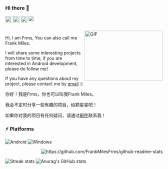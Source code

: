 ### Hi there 👋

<a href="https://space.bilibili.com/73812271">
  <img align="left" width="22px" src="https://ts1.cn.mm.bing.net/th?id=ODLS.4ce7043c-066c-4c41-bb41-16101bee101b&w=24&h=24&o=6&pid=1.2" />
</a>
<a href="https://blog.csdn.net/qq_39751227">
  <img align="left" width="22px" src="https://ts1.cn.mm.bing.net/th?id=ODLS.0b3ab3c6-5a37-48a2-9392-fd2793d6c3ba&w=24&h=24&o=6&pid=1.2"/>
</a>
<a href="https://juejin.cn/user/92803470470573">
  <img align="left" width="22px" src="https://ts1.cn.mm.bing.net/th?id=ODLS.e77e4ebd-d2e4-408e-a6af-771755cd7ea5&w=24&h=24&o=6&pid=1.2" />
</a>

![](https://visitor-badge.glitch.me/badge?page_id=FrankMiles)

<br />

 <img align="right" alt="GIF" src="https://github.com/abhisheknaiidu/abhisheknaiidu/blob/master/code.gif?raw=true" width="250" height="160" />
 
Hi, I am Frms, You can also call me Frank Miles. 

I will share some interesting projects from time to time, if you are interested in Android development, please do follow me!

If you have any questions about my project, please contact me by [email](3505826836@qq.com) :)

 
 你好！我是Frms，你也可以叫我Frank Miles。
 
 我会不定时分享一些有趣的项目，给颗星星吧！
 
 如果你对我的项目有任何疑问，请通过[邮件](3505826836@qq.com)联系我！
 
### ⚡ Platforms

![Android](https://img.shields.io/badge/Android-3DDC84?style=for-the-badge&logo=android&logoColor=white)
![Windows](https://img.shields.io/badge/Windows-0078D6?style=for-the-badge&logo=windows&logoColor=white)

  <p align="right"> <img src="https://github-readme-stats.vercel.app/api/top-langs/?username=FrankMilesFrms" alt="https://github.com/FrankMilesFrms/github-readme-stats" />


  
  ![Streak stats](https://github-readme-streak-stats.herokuapp.com/?user=FrankMilesFrms&show_icons=true&theme=tokyonight)
  ![Anurag's GitHub stats](https://github-readme-stats.vercel.app/api?username=FrankMilesFrms&theme=cobalt2&show_icons=true)
  
